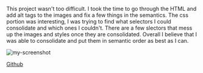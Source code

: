 This project wasn't too difficult. I took the time to go through the HTML and add alt tags to the images and fix a few things in the semantics.
The css portion was interesting, I was trying to find what selectors I could consolidate and which ones I couldn't. There are a few slectors
that mess up the images and styles once they are consolidated. Overall I believe that I was able to consolidate and put them in semantic order
as best as I can. 


![my-screenshot](images/Code-refactor.1.png)

[Github]( https://lewiscapers206.github.io/Code-factor/)